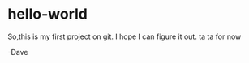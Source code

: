 # hello-world
So,this is my first project on git.  I hope I can figure it out.
ta ta for now

-Dave
